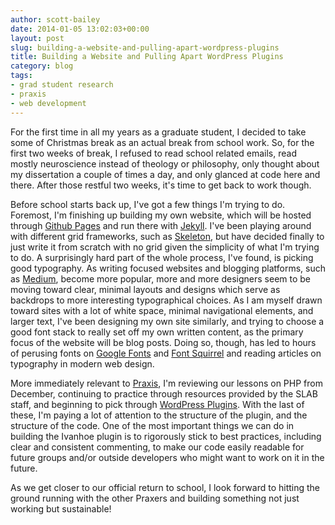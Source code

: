 ```yaml
---
author: scott-bailey
date: 2014-01-05 13:02:03+00:00
layout: post
slug: building-a-website-and-pulling-apart-wordpress-plugins
title: Building a Website and Pulling Apart WordPress Plugins
category: blog
tags:
- grad student research
- praxis
- web development
---
```


For the first time in all my years as a graduate student, I decided to take some of Christmas break as an actual break from school work. So, for the first two weeks of break, I refused to read school related emails, read mostly neuroscience instead of theology or philosophy, only thought about my dissertation a couple of times a day, and only glanced at code here and there. After those restful two weeks, it's time to get back to work though.

Before school starts back up, I've got a few things I'm trying to do. Foremost, I'm finishing up building my own website, which will be hosted through [Github Pages](http://pages.github.com/) and run there with [Jekyll](http://jekyllrb.com/). I've been playing around with different grid frameworks, such as [Skeleton](http://www.getskeleton.com/), but have decided finally to just write it from scratch with no grid given the simplicity of what I'm trying to do. A surprisingly hard part of the whole process, I've found, is picking good typography. As writing focused websites and blogging platforms, such as [Medium](https://medium.com/), become more popular, more and more designers seem to be moving toward clear, minimal layouts and designs which serve as backdrops to more interesting typographical choices. As I am myself drawn toward sites with a lot of white space, minimal navigational elements, and larger text, I've been designing my own site similarly, and trying to choose a good font stack to really set off my own written content, as the primary focus of the website will be blog posts. Doing so, though, has led to hours of perusing fonts on [Google Fonts](http://www.google.com/fonts) and [Font Squirrel](http://www.fontsquirrel.com/) and reading articles on typography in modern web design.

More immediately relevant to [Praxis](http://praxis.scholarslab.org/), I'm reviewing our lessons on PHP from December, continuing to practice through resources provided by the SLAB staff, and beginning to pick through [WordPress Plugins](http://wordpress.org/plugins/). With the last of these, I'm paying a lot of attention to the structure of the plugin, and the structure of the code. One of the most important things we can do in building the Ivanhoe plugin is to rigorously stick to best practices, including clear and consistent commenting, to make our code easily readable for future groups and/or outside developers who might want to work on it in the future.

As we get closer to our official return to school, I look forward to hitting the ground running with the other Praxers and building something not just working but sustainable!
